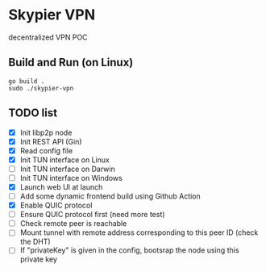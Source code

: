 # Skypier VPN

decentralized VPN POC

## Build and Run (on Linux)

```
go build . 
sudo ./skypier-vpn
```

## TODO list

- [x] Init libp2p node
- [x] Init REST API (Gin)
- [x] Read config file
- [x] Init TUN interface on Linux
- [ ] Init TUN interface on Darwin
- [ ] Init TUN interface on Windows
- [x] Launch web UI at launch
- [ ] Add some dynamic frontend build using Github Action
- [x] Enable QUIC protocol 
- [ ] Ensure QUIC protocol first (need more test)
- [ ] Check remote peer is reachable
- [ ] Mount tunnel with remote address corresponding to this peer ID (check the DHT)
- [ ] If "privateKey" is given in the config, bootsrap the node using this private key
